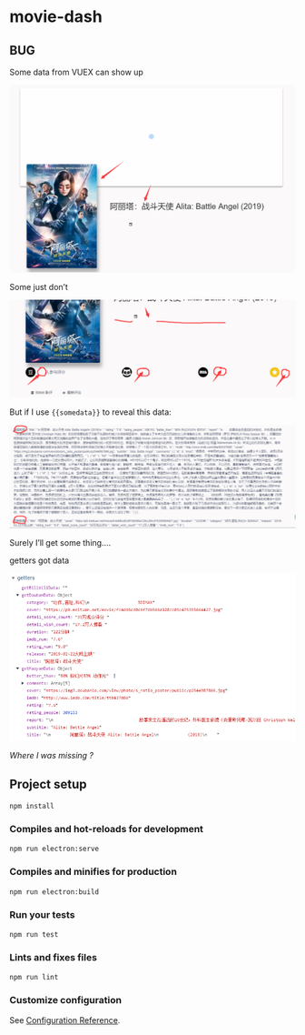 # movie-dash

## BUG

Some data from VUEX can show up 

![1555857858793](README.assets/1555857858793.png)

Some just don’t

![1555857913346](README.assets/1555857913346.png)

But if I use `{{somedata}}` to reveal this data:

![1555857987612](README.assets/1555857987612.png)

Surely I’ll get some thing....

getters got data 

![1555858056977](README.assets/1555858056977.png)

*Where I was missing ?*

## Project setup

```
npm install
```

### Compiles and hot-reloads for development
```
npm run electron:serve
```

### Compiles and minifies for production
```
npm run electron:build
```

### Run your tests
```
npm run test
```

### Lints and fixes files
```
npm run lint
```

### Customize configuration
See [Configuration Reference](https://cli.vuejs.org/config/).
